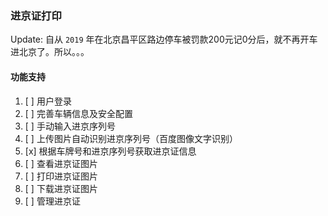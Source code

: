 ### 进京证打印

Update: 自从 `2019` 年在北京昌平区路边停车被罚款200元记0分后，就不再开车进北京了。所以。。。

#### 功能支持

1. [ ] 用户登录
2. [ ] 完善车辆信息及安全配置
3. [ ] 手动输入进京序列号
4. [ ] 上传图片自动识别进京序列号（百度图像文字识别）
5. [x] 根据车牌号和进京序列号获取进京证信息
6. [ ] 查看进京证图片
7. [ ] 打印进京证图片
8. [ ] 下载进京证图片
9. [ ] 管理进京证

